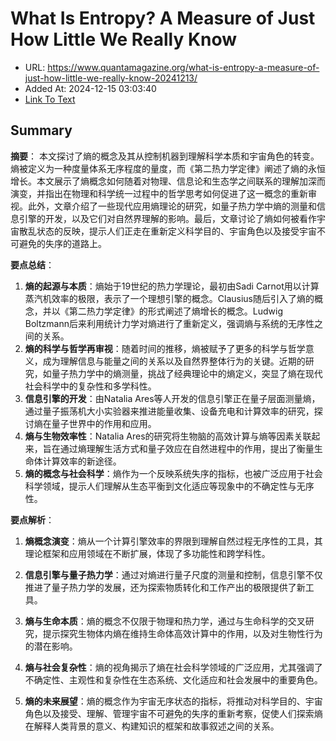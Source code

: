 # What Is Entropy? A Measure of Just How Little We Really Know
- URL: https://www.quantamagazine.org/what-is-entropy-a-measure-of-just-how-little-we-really-know-20241213/
- Added At: 2024-12-15 03:03:40
- [Link To Text](2024-12-15-what-is-entropy-a-measure-of-just-how-little-we-really-know_raw.md)

## Summary
**摘要**：
本文探讨了熵的概念及其从控制机器到理解科学本质和宇宙角色的转变。熵被定义为一种度量体系无序程度的量度，而《第二热力学定律》阐述了熵的永恒增长。本文展示了熵概念如何随着对物理、信息论和生态学之间联系的理解加深而演变，并指出在物理和科学统一过程中的哲学思考如何促进了这一概念的重新审视。此外，文章介绍了一些现代应用熵理论的研究，如量子热力学中熵的测量和信息引擎的开发，以及它们对自然界理解的影响。最后，文章讨论了熵如何被看作宇宙散乱状态的反映，提示人们正走在重新定义科学目的、宇宙角色以及接受宇宙不可避免的失序的道路上。

**要点总结**：
1. **熵的起源与本质**：熵始于19世纪的热力学理论，最初由Sadi Carnot用以计算蒸汽机效率的极限，表示了一个理想引擎的概念。Clausius随后引入了熵的概念，并以《第二热力学定律》的形式阐述了熵增长的概念。Ludwig Boltzmann后来利用统计力学对熵进行了重新定义，强调熵与系统的无序性之间的关系。
2. **熵的科学与哲学再审视**：随着时间的推移，熵被赋予了更多的科学与哲学意义，成为理解信息与能量之间的关系以及自然界整体行为的关键。近期的研究，如量子热力学中的熵测量，挑战了经典理论中的熵定义，突显了熵在现代社会科学中的复杂性和多学科性。
3. **信息引擎的开发**：由Natalia Ares等人开发的信息引擎正在量子层面测量熵，通过量子振荡机大小实验器来推进能量收集、设备充电和计算效率的研究，探讨熵在量子世界中的作用和应用。
4. **熵与生物效率性**：Natalia Ares的研究将生物脑的高效计算与熵等因素关联起来，旨在通过熵理解生活方式和量子效应在自然进程中的作用，提出了衡量生命体计算效率的新途径。
5. **熵的概念与社会科学**：熵作为一个反映系统失序的指标，也被广泛应用于社会科学领域，提示人们理解从生态平衡到文化适应等现象中的不确定性与无序性。

**要点解析**：

1. **熵概念演变**：熵从一个计算引擎效率的界限到理解自然过程无序性的工具，其理论框架和应用领域在不断扩展，体现了多功能性和跨学科性。
   
2. **信息引擎与量子热力学**：通过对熵进行量子尺度的测量和控制，信息引擎不仅推进了量子热力学的发展，还为探索物质转化和工作产出的极限提供了新工具。
   
3. **熵与生命本质**：熵的概念不仅限于物理和热力学，通过与生命科学的交叉研究，提示探究生物体内熵在维持生命体高效计算中的作用，以及对生物性行为的潜在影响。

4. **熵与社会复杂性**：熵的视角揭示了熵在社会科学领域的广泛应用，尤其强调了不确定性、主观性和复杂性在生态系统、文化适应和社会发展中的重要角色。

5. **熵的未来展望**：熵的概念作为宇宙无序状态的指标，将推动对科学目的、宇宙角色以及接受、理解、管理宇宙不可避免的失序的重新考察，促使人们探索熵在解释人类背景的意义、构建知识的框架和故事叙述之间的关系。
